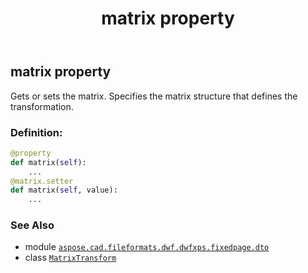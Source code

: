 ﻿---
title: matrix property
second_title: Aspose.CAD for Python via .NET API References
description: 
type: docs
weight: 30
url: /python-net/aspose.cad.fileformats.dwf.dwfxps.fixedpage.dto/matrixtransform/matrix/
is_root: false
---

## matrix property


Gets or sets the matrix.
Specifies the matrix structure that defines the transformation.
### Definition:
```python
@property
def matrix(self):
    ...
@matrix.setter
def matrix(self, value):
    ...
```

### See Also
* module [`aspose.cad.fileformats.dwf.dwfxps.fixedpage.dto`](../../)
* class [`MatrixTransform`](/cad/python-net/aspose.cad.fileformats.dwf.dwfxps.fixedpage.dto/matrixtransform)
